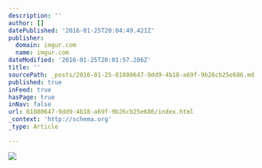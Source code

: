 ```yaml
---
description: ''
author: []
datePublished: '2016-01-25T20:04:49.421Z'
publisher:
  domain: imgur.com
  name: imgur.com
dateModified: '2016-01-25T20:01:57.286Z'
title: ''
sourcePath: _posts/2016-01-25-81880647-9dd9-4b18-a69f-9b26cb25e686.md
published: true
inFeed: true
hasPage: true
inNav: false
url: 81880647-9dd9-4b18-a69f-9b26cb25e686/index.html
_context: 'http://schema.org'
_type: Article

---
```

![](http://i.imgur.com/TNgyOmz.gif)
